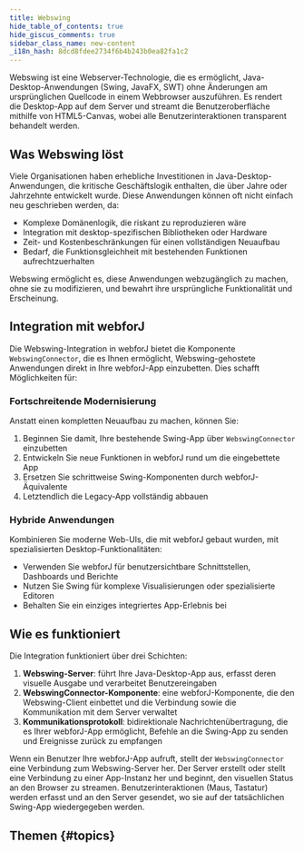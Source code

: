 ```yaml
---
title: Webswing
hide_table_of_contents: true
hide_giscus_comments: true
sidebar_class_name: new-content
_i18n_hash: 8dcd8fdee2734f6b4b243b0ea82fa1c2
---
```

<Head>
  <style>{`
  .container {
    max-width: 65em !important;
  }
  `}</style>
</Head>

Webswing ist eine Webserver-Technologie, die es ermöglicht, Java-Desktop-Anwendungen (Swing, JavaFX, SWT) ohne Änderungen am ursprünglichen Quellcode in einem Webbrowser auszuführen. Es rendert die Desktop-App auf dem Server und streamt die Benutzeroberfläche mithilfe von HTML5-Canvas, wobei alle Benutzerinteraktionen transparent behandelt werden.

## Was Webswing löst

Viele Organisationen haben erhebliche Investitionen in Java-Desktop-Anwendungen, die kritische Geschäftslogik enthalten, die über Jahre oder Jahrzehnte entwickelt wurde. Diese Anwendungen können oft nicht einfach neu geschrieben werden, da:

- Komplexe Domänenlogik, die riskant zu reproduzieren wäre
- Integration mit desktop-spezifischen Bibliotheken oder Hardware
- Zeit- und Kostenbeschränkungen für einen vollständigen Neuaufbau
- Bedarf, die Funktionsgleichheit mit bestehenden Funktionen aufrechtzuerhalten

Webswing ermöglicht es, diese Anwendungen webzugänglich zu machen, ohne sie zu modifizieren, und bewahrt ihre ursprüngliche Funktionalität und Erscheinung.

## Integration mit webforJ

Die Webswing-Integration in webforJ bietet die Komponente `WebswingConnector`, die es Ihnen ermöglicht, Webswing-gehostete Anwendungen direkt in Ihre webforJ-App einzubetten. Dies schafft Möglichkeiten für:

### Fortschreitende Modernisierung

Anstatt einen kompletten Neuaufbau zu machen, können Sie:

1. Beginnen Sie damit, Ihre bestehende Swing-App über `WebswingConnector` einzubetten
2. Entwickeln Sie neue Funktionen in webforJ rund um die eingebettete App
3. Ersetzen Sie schrittweise Swing-Komponenten durch webforJ-Äquivalente
4. Letztendlich die Legacy-App vollständig abbauen

### Hybride Anwendungen

Kombinieren Sie moderne Web-UIs, die mit webforJ gebaut wurden, mit spezialisierten Desktop-Funktionalitäten:

- Verwenden Sie webforJ für benutzersichtbare Schnittstellen, Dashboards und Berichte
- Nutzen Sie Swing für komplexe Visualisierungen oder spezialisierte Editoren
- Behalten Sie ein einziges integriertes App-Erlebnis bei

## Wie es funktioniert

Die Integration funktioniert über drei Schichten:

1. **Webswing-Server**: führt Ihre Java-Desktop-App aus, erfasst deren visuelle Ausgabe und verarbeitet Benutzereingaben
2. **WebswingConnector-Komponente**: eine webforJ-Komponente, die den Webswing-Client einbettet und die Verbindung sowie die Kommunikation mit dem Server verwaltet
3. **Kommunikationsprotokoll**: bidirektionale Nachrichtenübertragung, die es Ihrer webforJ-App ermöglicht, Befehle an die Swing-App zu senden und Ereignisse zurück zu empfangen

Wenn ein Benutzer Ihre webforJ-App aufruft, stellt der `WebswingConnector` eine Verbindung zum Webswing-Server her. Der Server erstellt oder stellt eine Verbindung zu einer App-Instanz her und beginnt, den visuellen Status an den Browser zu streamen. Benutzerinteraktionen (Maus, Tastatur) werden erfasst und an den Server gesendet, wo sie auf der tatsächlichen Swing-App wiedergegeben werden.

## Themen {#topics}

<DocCardList className="topics-section" />
